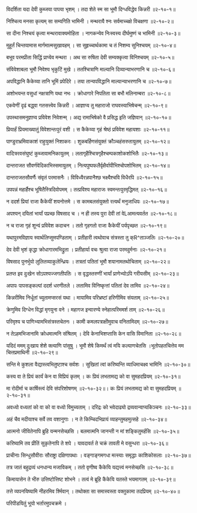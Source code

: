विदर्शिता यदा देवी कुब्जया पापया भृशम् ।
तदा शेते स्म सा भूमौ दिग्धविद्धेव किन्नरी ॥२-१०-१॥

निश्चित्य मनसा कृत्यम् सा सम्यगिति भामिनी ।
मन्थरायै श्नः सर्वमाच्चक्षे विचक्षणा ॥२-१०-२॥

सा दीना निश्चयं कृत्वा मन्थरावाक्यमोहिता ।
नागकन्येव निःस्वस्य दीर्घमुष्णं च भामिनी ॥२-१०-३॥

मुहूर्तं चिन्तयामास मार्गमात्मसुखावहम् ।
सा सुहृच्चार्थकामा च तं निशम्य सुनिश्चयम् ॥२-१०-४॥

बभूव परमप्रीता सिद्धिं प्राप्येव मन्थरा ।
अथ सा रुषिता देवी सम्यक्कृत्वा विनिश्चयम् ॥२-१०-५॥

संविवेशाबला भूमौ निवेश्य भृकुटिं मुखे ।
ततश्चित्राणि माल्यानि दिव्यान्याभरणानि च ॥२-१०-६॥

अपविद्धानि कैकेय्या तानि भूमिं प्रपेदिरे ।
तया तान्यपविद्धानि माल्यान्याभरणानि च ॥२-१०-७॥

अशोभयन्त वसुधां नक्षत्राणि यथा नभः ।
क्रोधागारे निपतिता सा बभौ मलिनाम्बरा ॥२-१०-८॥

एकवेणीं दृढं बद्ध्वा गतसत्त्वेव किन्नरी ।
आज्ञाप्य तु महाराजो राघवस्याभिषेचन्म् ॥२-१०-९॥

उपस्थासमनुज्ञाप्य प्रविवेश निवेशन्म् ।
अद्य रामाभिषेको वै प्रसिद्ध इति जज्ञिवान् ॥२-१०-१०॥

प्रियार्हं प्रियमाख्यातुं विवेशान्तःपुरं वशी ।
स कैकेय्या गृहं श्रेष्ठं प्रविवेश महायशाः ॥२-१०-११॥

पाण्डुराभ्रमिवाकाशं राहुयुक्तं निशाकरः ।
शुकबर्हिणसंयुक्तं क्रौञ्चहंसरुतायुतम् ॥२-१०-१२॥

वादित्ररवसंघुष्टं कुब्जावामनिकायुतम् ।
लतागृहैश्चित्रगृहैश्चम्पकाशोकशोभितैः ॥२-१०-१३॥

दान्तराजत सौवर्णवेदिकाभिस्समायुतम् ।
नित्यपुष्पफलैर्वृक्षैर्वापीभिश्चोपशोभितम् ॥२-१०-१४॥

दान्तराजतसौवर्णैः संवृतं परमासनैः ।
विविध्यैरन्नपानैश्छ भक्ष्यैश्चवि विधैरपि ॥२-१०-१५॥

उपपन्नं महार्हैश्च भूषितैस्त्रिदिवोपमम् ।
तत्प्रविश्य महाराजः स्वमन्तःपुरमृद्धिमत् ॥२-१०-१६॥

न ददर्श प्रियां राजा कैकेयीं शयनोत्तमे ।
स कामबलसंयुक्तो रत्यर्थं मनुजाधिपः ॥२-१०-१७॥

अपश्यन् दयितां भार्यां पप्रच्छ विषसाद च ।
न ही तस्य पुरा देवी तां वेLआमत्यवर्तत ॥२-१०-१८॥

न च राजा गृहं शून्यं प्रविवेश कदाचन ।
ततो गृहगतो राजा कैकेयीं पर्यपृच्छत ॥२-१०-१९॥

यथापुरमविज्ञाय स्वार्थलिप्सुमपण्डिताम् ।
प्रतीहारी त्वथोवाच संत्रस्ता तु क्R^ताञ्जलिः ॥२-१०-२०॥

देव देवी भृशं कृद्धा क्रोधागारमभिद्रुता ।
प्रतीहार्या वचः श्रुत्वा राजा परमदुर्मनाः ॥२-१०-२१॥

विषसाद पुनर्भुयो लुलितव्याकुलेन्ध्रियः ।
तत्रतां पतितां भूमौ शयानामतथोचिताम् ॥२-१०-२२॥

प्रतप्त इव दुःखेन सोऽपश्यज्जगतीपतिः ।
स वृद्धस्तरुणीं भार्यां प्राणेभ्योऽपि गरीयसीम् ॥२-१०-२३॥

अपापः पापसङ्कल्पां ददर्श धरणीतले ।
लतामिव विनिष्कृत्तां पतितां देव तामिव ॥२-१०-२४॥

किन्नरीमिव निर्धूतां च्युतामप्सरसं यथा ।
मायामिव परिभ्रष्टां हरिणीमिव संयताम् ॥२-१०-२५॥

क्रेणुमिव दिग्धेन विद्धां मृगयुना वने ।
महागज इन्वारण्ये स्नेहात्परिममर्श ताम् ॥२-१०-२६॥

परिमृश्य च पाणिभ्यामभिसंत्रस्तचेतनः ।
कामी कमलपत्राक्षीमुवाच वनितामिदम् ॥२-१०-२७॥

न तेऽहमभिजानामि क्रोधमात्मनि संश्रितम् ।
देवि केनाभिशप्तासि केन वासि विमानिता ॥२-१०-२८॥

यदिदं ममम् दुःखाय शेशे क्ल्याणि पांसुषु ।
भूमौ शेषे किमर्थं त्वं मयि कल्याणचेतसि ।भूतोपहतचित्तेव मम चित्तप्रमाथिनी ॥२-१०-२९॥

सन्ति मे कुशला वैद्यास्त्वभितुष्टाश्च सर्वशः ।
सुखितां त्वां करिष्यन्ति व्याधिमाचक्ष्व भामिनि ॥२-१०-३०॥

कस्य वा ते प्रियं कार्यं केन वा विप्रियं कृतम् ।
कः प्रियं लभतामद्य को वा सुमहदप्रियम् ॥२-१०-३१॥

मा रोदीर्मा च कार्षिस्त्वं देवि संपरिशोषणम् ॥२-१०-३२॥।
कः प्रियं लभतामद्य को वा सुमहदप्रियम् ॥२-१०-३१॥

अवध्यो वध्यतां को वा को वा वध्यो विमुच्यताम् ।
दरिद्रः को भवेदाढ्यो द्रव्यवान्वाप्यकिञ्चनः ॥२-१०-३३॥

अहं चैव मदीयाश्च सर्वे तव वशानुगाः ।
न ते किम्चिदभिप्रायं व्याहन्तुमहमुत्सहे ॥२-१०-३४॥

आत्मनो जीवितेनापि ब्रुहि यन्मनसेच्छसि ।
बलमात्मनि जानन्ती न मां शङ्कितुमर्हसि ॥२-१०-३५॥

करिष्यामि तव प्रीतिं सुकृतेनापि ते शपे ।
यावदावर्त ते चक्रं तावती मे वसुन्धरा ॥२-१०-३६॥

प्राचीनाः सिन्धुसौवीराः सौराष्ट्रा दक्षिणापथाः ।
वङ्गाङ्गमगधा मत्स्याः समृद्धाः काशिकोसलाः ॥२-१०-३७॥

तत्र जातं बहुद्रव्यं धनधान्य मजाविकम् ।
ततो वृणीष्व कैकेयि यद्यत्त्वं मनसेच्छसि ॥२-१०-३८॥

किमायासेन ते भीरु उत्तिष्टोत्तिष्ट शोभने ।
तत्वं मे ब्रूहि कैकेयि यतस्ते भयमागतम् ॥२-१०-३९॥

तत्ते व्यपनयिष्यामि नीहरमिव र्श्मिवान् ।
तथोक्ता सा समास्वस्ता वक्तुकामा तदप्रियम् ॥२-१०-४०॥

परिपीडयितुं भूयो भर्तारमुपचक्रमे ।


